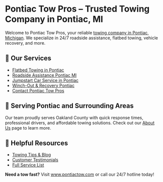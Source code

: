 <h1>Pontiac Tow Pros – Trusted Towing Company in Pontiac, MI</h1>

<p>Welcome to Pontiac Tow Pros, your reliable <a href="https://www.pontiactow.com" target="_blank">towing company in Pontiac, Michigan</a>. We specialize in 24/7 roadside assistance, flatbed towing, vehicle recovery, and more.</p>

<h2>🚗 Our Services</h2>
<ul>
  <li><a href="https://www.pontiactow.com/flatbed-towing" target="_blank">Flatbed Towing in Pontiac</a></li>
  <li><a href="https://www.pontiactow.com/roadside-assistance" target="_blank">Roadside Assistance Pontiac MI</a></li>
  <li><a href="https://www.pontiactow.com/jumpstart-service" target="_blank">Jumpstart Car Service in Pontiac</a></li>
  <li><a href="https://www.pontiactow.com/winch-out-service" target="_blank">Winch-Out & Recovery Pontiac</a></li>
  <li><a href="https://www.pontiactow.com/contact" target="_blank">Contact Pontiac Tow Pros</a></li>
</ul>

<h2>📍 Serving Pontiac and Surrounding Areas</h2>
<p>Our team proudly serves Oakland County with quick response times, professional drivers, and affordable towing solutions. Check out our <a href="https://www.pontiactow.com/about" target="_blank">About Us</a> page to learn more.</p>

<h2>🔗 Helpful Resources</h2>
<ul>
  <li><a href="https://www.pontiactow.com/blog" target="_blank">Towing Tips & Blog</a></li>
  <li><a href="https://www.pontiactow.com/#testimonials" target="_blank">Customer Testimonials</a></li>
  <li><a href="https://www.pontiactow.com/services" target="_blank">Full Service List</a></li>
</ul>

<p><strong>Need a tow fast?</strong> Visit <a href="https://www.pontiactow.com" target="_blank">www.pontiactow.com</a> or call our 24/7 hotline today!</p>
